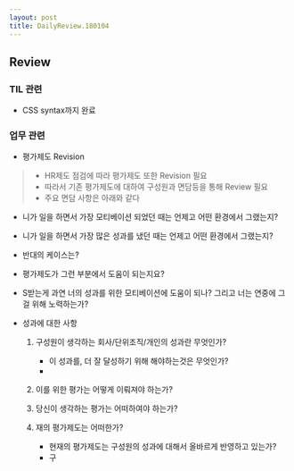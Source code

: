 ```yaml
---
layout: post
title: DailyReview.180104
---
```


## Review

### TIL 관련
- CSS syntax까지 완료


### 업무 관련
- 평가제도 Revision
> - HR제도 점검에 따라 평가제도 또한 Revision 필요
> - 따라서 기존 평가제도에 대하여 구성원과 면담등을 통해 Review 필요
> - 주요 면담 사항은 아래와 같다

 * 니가 일을 하면서 가장 모티베이션 되었던 때는 언제고 어떤 환경에서 그랬는지?
 * 니가 일을 하면서 가장 많은 성과를 냈던 때는 언제고 어떤 환경에서 그랬는지?
 * 반대의 케이스는?
 * 평가제도가 그런 부분에서 도움이 되는지요?
 * S받는게 과연 너의 성과를 위한 모티베이션에 도움이 되나? 그리고 너는 연중에 그걸 위해 노력하는가?

 * 성과에 대한 사항
    1. 구성원이 생각하는 회사/단위조직/개인의 성과란 무엇인가?
        * 이 성과를, 더 잘 달성하기 위해 해야하는것은 무엇인가?
        * 
    2. 이를 위한 평가는 어떻게 이뤄져야 하는가?

    3. 당신이 생각하는 평가는 어떠하여야 하는가?

    4. 재의 평가제도는 어떠한가?
        * 현재의 평가제도는 구성원의 성과에 대해서 올바르게 반영하고 있는가?
        * 구
